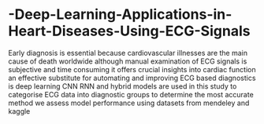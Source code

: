 # -Deep-Learning-Applications-in-Heart-Diseases-Using-ECG-Signals
Early diagnosis is essential because cardiovascular illnesses are the main cause of death worldwide although manual examination of ECG signals is subjective and time consuming it offers crucial insights into cardiac function an effective substitute for automating and improving ECG based diagnostics is deep learning CNN RNN and hybrid models are used in this study to categorise ECG data into diagnostic groups to determine the most accurate method we assess model performance using datasets from mendeley and kaggle 
